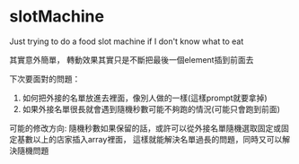 # slotMachine
Just trying to do a food slot machine if I don't know what to eat

其實意外簡單，
轉動效果其實只是不斷把最後一個element插到前面去

下次要面對的問題：
1. 如何把外接的名單放進去裡面，像別人做的一樣(這樣prompt就要拿掉)
2. 如果外接名單很長就會遇到隨機秒數可能不夠跑的情況(可能只會跑到前面)

可能的修改方向:
隨機秒數如果保留的話，或許可以從外接名單隨機選取固定或固定基數以上的店家插入array裡面，
這樣就能解決名單過長的問題，同時又可以解決隨機問題
